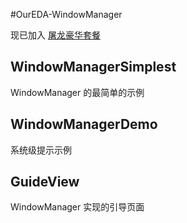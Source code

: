 #OurEDA-WindowManager

现已加入 [屠龙豪华套餐](https://github.com/OurEDA-Android/KillDragon/tree/master/WindowManager)

## WindowManagerSimplest
WindowManager 的最简单的示例

## WindowManagerDemo
系统级提示示例

## GuideView
WindowManager 实现的引导页面
